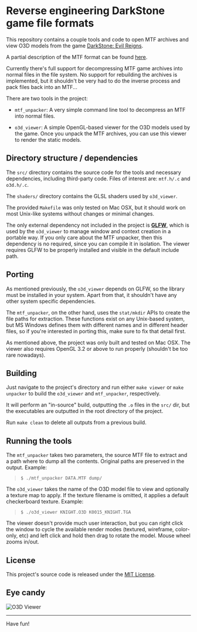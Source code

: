 
# Reverse engineering DarkStone game file formats

This repository contains a couple tools and code to open MTF archives
and view O3D models from the game [DarkStone: Evil Reigns](https://en.wikipedia.org/wiki/Darkstone).

A partial description of the MTF format can be found [here](http://wiki.xentax.com/index.php?title=Darkstone).

Currently there's full support for decompressing MTF game archives into
normal files in the file system. No support for rebuilding the archives
is implemented, but it shouldn't be very had to do the inverse process
and pack files back into an MTF...

There are two tools in the project:

- `mtf_unpacker`: A very simple command line tool to decompress an MTF into normal files.

- `o3d_viewer`: A simple OpenGL-based viewer for the O3D models used by the game.
Once you unpack the MTF archives, you can use this viewer to render the static models.

## Directory structure / dependencies

The `src/` directory contains the source code for the tools and necessary dependencies,
including third-party code. Files of interest are: `mtf.h/.c` and `o3d.h/.c`.

The `shaders/` directory contains the GLSL shaders used by `o3d_viewer`.

The provided `Makefile` was only tested on Mac OSX, but it should work on most
Unix-like systems without changes or minimal changes.

The only external dependency not included in the project is [**GLFW**](http://www.glfw.org/),
which is used by the `o3d_viewer` to manage window and context creation in a portable way.
If you only care about the MTF unpacker, then this dependency is no required, since you can
compile it in isolation. The viewer requires GLFW to be properly installed and visible
in the default include path.

## Porting

As mentioned previously, the `o3d_viewer` depends on GLFW, so the library must be installed
in your system. Apart from that, it shouldn't have any other system specific dependencies.

The `mtf_unpacker`, on the other hand, uses the `stat/mkdir` APIs to create the file paths
for extraction. These functions exist on any Unix-based system, but MS Windows defines them
with different names and in different header files, so if you're interested in porting this,
make sure to fix that detail first.

As mentioned above, the project was only built and tested on Mac OSX.
The viewer also requires OpenGL 3.2 or above to run properly (shouldn't be too rare nowadays).

## Building

Just navigate to the project's directory and run either `make viewer` or `make unpacker`
to build the `o3d_viewer` and `mtf_unpacker`, respectively.

It will perform an "in-source" build, outputting the `.o` files in the `src/` dir,
but the executables are outputted in the root directory of the project.

Run `make clean` to delete all outputs from a previous build.

## Running the tools

The `mtf_unpacker` takes two parameters, the source MTF file to extract and a path
where to dump all the contents. Original paths are preserved in the output. Example:

> `$ ./mtf_unpacker DATA.MTF dump/`

The `o3d_viewer` takes the name of the O3D model file to view and optionally a texture map
to apply. If the texture filename is omitted, it applies a default checkerboard texture. Example:

> `$ ./o3d_viewer KNIGHT.O3D K0015_KNIGHT.TGA`

The viewer doesn't provide much user interaction, but you can right click the window
to cycle the available render modes (textured, wireframe, color-only, etc) and left click
and hold then drag to rotate the model. Mouse wheel zooms in/out.

## License

This project's source code is released under the [MIT License](http://opensource.org/licenses/MIT).

## Eye candy

![O3D Viewer](https://raw.githubusercontent.com/glampert/reverse-engineering-darkstone/master/o3d-viewer.png "O3D Viewer samples")

---

Have fun!

